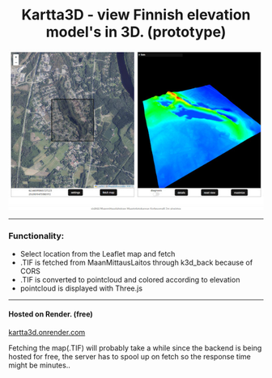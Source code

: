 <h1 align="center"> Kartta3D - view Finnish elevation model's in 3D. (prototype)</h1>

<p align="center">
  <img src="dev/k3d_f.jpeg"/>
</p>

---

<h3> Functionality: </h3>
<ul>
  <li>Select location from the Leaflet map and fetch</li>
  <li>.TIF is fetched from MaanMittausLaitos through k3d_back because of CORS</li>
  <li>.TIF is converted to pointcloud and colored according to elevation</li>
  <li>pointcloud is displayed with Three.js</li>
</ul>


---

<h4>Hosted on Render. (free)</h4>
<a href="https://kartta3d.onrender.com"> kartta3d.onrender.com </a>
<p>Fetching the map(.TIF) will probably take a while since the backend is being hosted for free, the server has to spool up on fetch so the response time might be minutes..</p>
